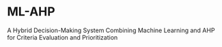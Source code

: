 # ML-AHP
A Hybrid Decision-Making System Combining Machine Learning and AHP for Criteria Evaluation and Prioritization
